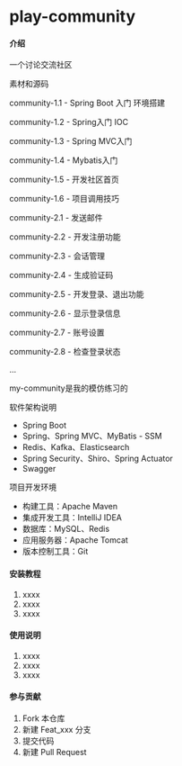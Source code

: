 # play-community
#### 介绍

一个讨论交流社区 

素材和源码

community-1.1 - Spring Boot 入门 环境搭建

community-1.2  - Spring入门 IOC

community-1.3  -  Spring MVC入门

community-1.4  - Mybatis入门

community-1.5  - 开发社区首页

community-1.6 - 项目调用技巧

community-2.1 - 发送邮件

community-2.2 - 开发注册功能

community-2.3 - 会话管理

community-2.4 - 生成验证码

community-2.5 - 开发登录、退出功能

community-2.6 - 显示登录信息

community-2.7 - 账号设置

community-2.8 - 检查登录状态

...

my-community是我的模仿练习的

软件架构说明

*  Spring Boot
*  Spring、Spring MVC、MyBatis - SSM
*  Redis、Kafka、Elasticsearch
*  Spring Security、Shiro、Spring Actuator
*  Swagger

项目开发环境

* 构建工具：Apache Maven
* 集成开发工具：IntelliJ IDEA
* 数据库：MySQL、Redis
* 应用服务器：Apache Tomcat
* 版本控制工具：Git


#### 安装教程

1.  xxxx
2.  xxxx
3.  xxxx

#### 使用说明

1.  xxxx
2.  xxxx
3.  xxxx

#### 参与贡献

1.  Fork 本仓库
2.  新建 Feat_xxx 分支
3.  提交代码
4.  新建 Pull Request

>>>>>>> 
